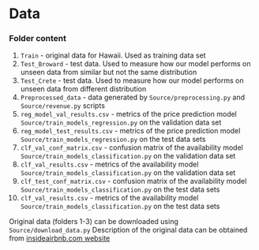 # Data

### Folder content
1. `Train` - original data for Hawaii. Used as training data set
2. `Test_Broward` - test data. Used to measure how our model performs on unseen data from similar but not the same distribution
3. `Test_Crete` - test data. Used to measure how our model performs on unseen data from different distribution
4. `Preprocessed_data` - data generated by `Source/preprocessing.py` and `Source/revenue.py` scripts
5. `reg_model_val_results.csv` - metrics of the price prediction model `Source/train_models_regression.py` on the validation data set
6. `reg_model_test_results.csv` - metrics of the price prediction model `Source/train_models_regression.py` on the test data sets
7. `clf_val_conf_matrix.csv` - confusion matrix of the availability model `Source/train_models_classification.py` on the validation data set
8. `clf_val_results.csv` - metrics of the availability model `Source/train_models_classification.py` on the validation data set
9. `clf_test_conf_matrix.csv` - confusion matrix of the availability model `Source/train_models_classification.py` on the test data sets
10. `clf_val_results.csv` - metrics of the availability model `Source/train_models_classification.py` on the test data sets

Original data (folders 1-3) can be downloaded using `Source/download_data.py`
Description of the original data can be obtained from [insideairbnb.com website](https://docs.google.com/spreadsheets/d/1iWCNJcSutYqpULSQHlNyGInUvHg2BoUGoNRIGa6Szc4/edit)
